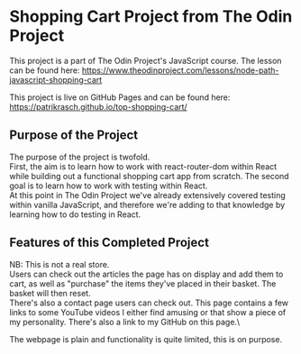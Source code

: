 # Shopping Cart Project from The Odin Project

This project is a part of The Odin Project's JavaScript course. The lesson can be found here: https://www.theodinproject.com/lessons/node-path-javascript-shopping-cart

This project is live on GitHub Pages and can be found here: https://patrikrasch.github.io/top-shopping-cart/

## Purpose of the Project

The purpose of the project is twofold.\
First, the aim is to learn how to work with react-router-dom within React while building out a functional shopping cart app from scratch. The second goal is to learn how to work with testing within React.\
At this point in The Odin Project we've already extensively covered testing within vanilla JavaScript, and therefore we're adding to that knowledge by learning how to do testing in React.

## Features of this Completed Project

NB: This is not a real store.\
Users can check out the articles the page has on display and add them to cart, as well as "purchase" the items they've placed in their basket. The basket will then reset.\
There's also a contact page users can check out. This page contains a few links to some YouTube videos I either find amusing or that show a piece of my personality. There's also a link to my GitHub on this page.\

The webpage is plain and functionality is quite limited, this is on purpose.
